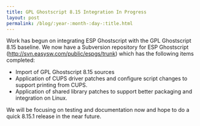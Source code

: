 ```yaml
---
title: GPL Ghostscript 8.15 Integration In Progress
layout: post
permalink: /blog/:year-:month-:day-:title.html
---
```


Work has begun on integrating ESP Ghostscript with the GPL Ghostscript 8.15 baseline. We now have a Subversion repository for ESP Ghostscript (http://svn.easysw.com/public/espgs/trunk) which has the following items completed:

- Import of GPL Ghostscript 8.15 sources
- Application of CUPS driver patches and configure script changes to support printing from CUPS.
- Application of shared library patches to support better packaging and integration on Linux.

We will be focusing on testing and documentation now and hope to do a quick 8.15.1 release in the near future.


